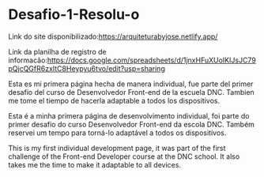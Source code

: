 # Desafio-1-Resolu-o
Link do site disponibilizado:https://arquiteturabyjose.netlify.app/

Link da planilha de registro de informacão:https://docs.google.com/spreadsheets/d/1jnxHFuXUoIKIJsJC79pQjcQGfR6zxItC8Heypyu6tvo/edit?usp=sharing

Esta es mi primera página hecha de manera individual, fue parte del primer desafio del curso de Desenvolvedor Front-end de la escuela DNC.
Tambien me tome el tiempo de hacerla adaptable a todos los dispositivos.

Esta é a minha primera página de desenvolvimento individual, foi parte do primer desafio do curso Desenvolvedor Front-end da escola DNC.
Também reservei um tempo para torná-lo adaptável a todos os dispositivos.

This is my first individual development page, it was part of the first challenge of the Front-end Developer course at the DNC school.
It also takes me the time to make it adaptable to all devices.

